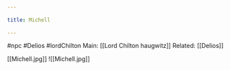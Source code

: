--- 
title: Michell 
---
#npc #Delios #lordChilton
Main: [[Lord Chilton haugwitz]]
Related: [[Delios]]

[[Michell.jpg]]
![[Michell.jpg]]
